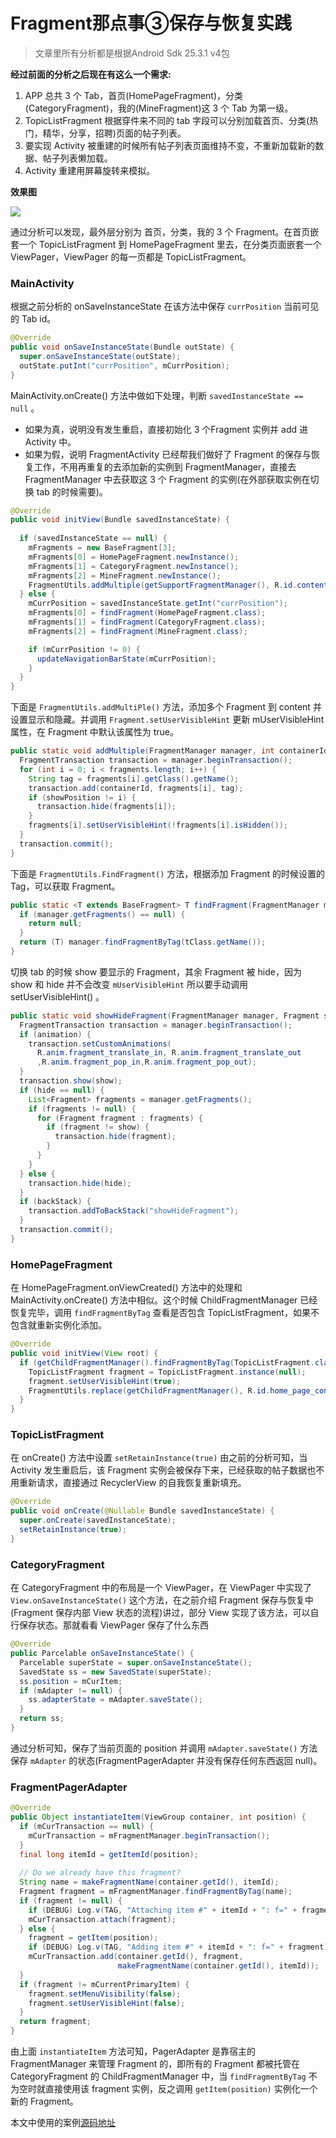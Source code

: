 # Fragment那点事③保存与恢复实践

> 文章里所有分析都是根据Android Sdk 25.3.1 v4包

**经过前面的分析之后现在有这么一个需求:**

1. APP 总共 3 个 Tab，首页(HomePageFragment)，分类(CategoryFragment)，我的(MineFragment)这 3 个 Tab 为第一级。
2. TopicListFragment 根据穿件来不同的 tab 字段可以分别加载首页、分类(热门，精华，分享，招聘)页面的帖子列表。
3. 要实现 Activity 被重建的时候所有帖子列表页面维持不变，不重新加载新的数据、帖子列表懒加载。
4. Activity 重建用屏幕旋转来模拟。

**效果图**

![](http://7vzpfd.com1.z0.glb.clouddn.com/BD3D9172-D100-49F0-8DC0-D4A6E8FF398A.png)

通过分析可以发现，最外层分别为 首页，分类，我的 3 个 Fragment。在首页嵌套一个 TopicListFragment 到 HomePageFragment 里去，在分类页面嵌套一个 ViewPager，ViewPager 的每一页都是 TopicListFragment。

### MainActivity

根据之前分析的 onSaveInstanceState 在该方法中保存 `currPosition` 当前可见的 Tab id。

```java
@Override
public void onSaveInstanceState(Bundle outState) {
  super.onSaveInstanceState(outState);
  outState.putInt("currPosition", mCurrPosition);
}
```

MainActivity.onCreate() 方法中做如下处理，判断 `savedInstanceState == null` 。

* 如果为真，说明没有发生重启，直接初始化 3 个Fragment 实例并 add 进 Activity 中。
* 如果为假，说明 FragmentActivity 已经帮我们做好了 Fragment 的保存与恢复工作，不用再重复的去添加新的实例到 FragmentManager，直接去 FragmentManager 中去获取这 3 个 Fragment 的实例(在外部获取实例在切换 tab 的时候需要)。

```java
@Override
public void initView(Bundle savedInstanceState) {
  
  if (savedInstanceState == null) {
    mFragments = new BaseFragment[3];
    mFragments[0] = HomePageFragment.newInstance();
    mFragments[1] = CategoryFragment.newInstance();
    mFragments[2] = MineFragment.newInstance();
    FragmentUtils.addMultiple(getSupportFragmentManager(), R.id.content, mCurrPosition, mFragments);
  } else {
    mCurrPosition = savedInstanceState.getInt("currPosition");
    mFragments[0] = findFragment(HomePageFragment.class);
    mFragments[1] = findFragment(CategoryFragment.class);
    mFragments[2] = findFragment(MineFragment.class);

    if (mCurrPosition != 0) {
      updateNavigationBarState(mCurrPosition);
    }
  }
}
```

下面是 `FragmentUtils.addMultiPle()` 方法，添加多个 Fragment 到 content 并设置显示和隐藏。并调用 `Fragment.setUserVisibleHint` 更新 mUserVisibleHint 属性，在 Fragment 中默认该属性为 true。

```java
public static void addMultiple(FragmentManager manager, int containerId, int showPosition, BaseFragment... fragments) {
  FragmentTransaction transaction = manager.beginTransaction();
  for (int i = 0; i < fragments.length; i++) {
    String tag = fragments[i].getClass().getName();
    transaction.add(containerId, fragments[i], tag);
    if (showPosition != i) {
      transaction.hide(fragments[i]);
    }
    fragments[i].setUserVisibleHint(!fragments[i].isHidden());
  }
  transaction.commit();
}
```

下面是 `FragmentUtils.FindFragment()` 方法，根据添加 Fragment 的时候设置的 Tag，可以获取 Fragment。

```java
public static <T extends BaseFragment> T findFragment(FragmentManager manager, Class<T> tClass) {
  if (manager.getFragments() == null) {
    return null;
  }
  return (T) manager.findFragmentByTag(tClass.getName());
}
```

切换 tab 的时候 show 要显示的 Fragment，其余 Fragment 被 hide，因为 show 和 hide 并不会改变 `mUserVisibleHint` 所以要手动调用 setUserVisibleHint() 。

```java
public static void showHideFragment(FragmentManager manager, Fragment show, Fragment hide, boolean animation, boolean backStack) {
  FragmentTransaction transaction = manager.beginTransaction();
  if (animation) {
    transaction.setCustomAnimations(
      R.anim.fragment_translate_in, R.anim.fragment_translate_out
      ,R.anim.fragment_pop_in,R.anim.fragment_pop_out);
  }
  transaction.show(show);
  if (hide == null) {
    List<Fragment> fragments = manager.getFragments();
    if (fragments != null) {
      for (Fragment fragment : fragments) {
        if (fragment != show) {
          transaction.hide(fragment);
        }
      }
    }
  } else {
    transaction.hide(hide);
  }
  if (backStack) {
    transaction.addToBackStack("showHideFragment");
  }
  transaction.commit();
}
```

### HomePageFragment

在 HomePageFragment.onViewCreated() 方法中的处理和 MainActivity.onCreate() 方法中相似。这个时候 ChildFragmentManager 已经恢复完毕，调用 `findFragmentByTag` 查看是否包含 TopicListFragment，如果不包含就重新实例化添加。

```java
@Override
public void initView(View root) {
  if (getChildFragmentManager().findFragmentByTag(TopicListFragment.class.getName()) == null) {
    TopicListFragment fragment = TopicListFragment.instance(null);
    fragment.setUserVisibleHint(true);
    FragmentUtils.replace(getChildFragmentManager(), R.id.home_page_content, fragment, false, TopicListFragment.class.getName());
  }
}
```

### TopicListFragment

在 onCreate() 方法中设置 `setRetainInstance(true)` 由之前的分析可知，当 Activity 发生重启后，该 Fragment 实例会被保存下来，已经获取的帖子数据也不用重新请求，直接通过 RecyclerView 的自我恢复重新填充。

```java
@Override
public void onCreate(@Nullable Bundle savedInstanceState) {
  super.onCreate(savedInstanceState);
  setRetainInstance(true);
}
```

### CategoryFragment

在 CategoryFragment 中的布局是一个 ViewPager，在 ViewPager 中实现了 `View.onSaveInstanceState()` 这个方法，在之前介绍 Fragment 保存与恢复中(Fragment 保存内部 View 状态的流程)讲过，部分 View 实现了该方法，可以自行保存状态。那就看看 ViewPager 保存了什么东西

```java
@Override
public Parcelable onSaveInstanceState() {
  Parcelable superState = super.onSaveInstanceState();
  SavedState ss = new SavedState(superState);
  ss.position = mCurItem;
  if (mAdapter != null) {
    ss.adapterState = mAdapter.saveState();
  }
  return ss;
}
```

通过分析可知，保存了当前页面的 position 并调用 `mAdapter.saveState()` 方法保存 `mAdapter` 的状态(FragmentPagerAdapter 并没有保存任何东西返回 null)。

### FragmentPagerAdapter

```java
@Override
public Object instantiateItem(ViewGroup container, int position) {
  if (mCurTransaction == null) {
    mCurTransaction = mFragmentManager.beginTransaction();
  }
  final long itemId = getItemId(position);
  
  // Do we already have this fragment?
  String name = makeFragmentName(container.getId(), itemId);
  Fragment fragment = mFragmentManager.findFragmentByTag(name);
  if (fragment != null) {
    if (DEBUG) Log.v(TAG, "Attaching item #" + itemId + ": f=" + fragment);
    mCurTransaction.attach(fragment);
  } else {
    fragment = getItem(position);
    if (DEBUG) Log.v(TAG, "Adding item #" + itemId + ": f=" + fragment);
    mCurTransaction.add(container.getId(), fragment,
                        makeFragmentName(container.getId(), itemId));
  }
  if (fragment != mCurrentPrimaryItem) {
    fragment.setMenuVisibility(false);
    fragment.setUserVisibleHint(false);
  }
  return fragment;
}
```

由上面 `instantiateItem` 方法可知，PagerAdapter 是靠宿主的 FragmentManager 来管理 Fragment 的，即所有的 Fragment 都被托管在 CategoryFragment 的 ChildFragmentManager 中，当 `findFragmentByTag` 不为空时就直接使用该 fragment 实例，反之调用 `getItem(position)` 实例化一个新的 Fragment。

本文中使用的案例[源码地址](https://github.com/shellljx/CNode-android)